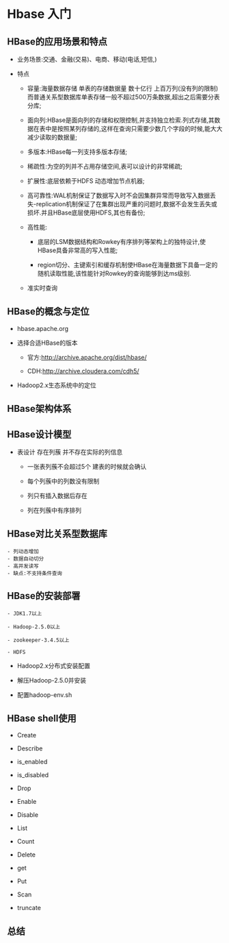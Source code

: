 Hbase 入门
=========================

## HBase的应用场景和特点

* 业务场景:交通、金融(交易)、电商、移动(电话,短信,)

* 特点

    - 容量:海量数据存储    单表的存储数据量   数十亿行    上百万列(没有列的限制)   而普通关系型数据库单表存储一般不超过500万条数据,超出之后需要分表分库;

    - 面向列:HBase是面向列的存储和权限控制,并支持独立检索.列式存储,其数据在表中是按照某列存储的,这样在查询只需要少数几个字段的时候,能大大减少读取的数据量;

    - 多版本:HBase每一列支持多版本存储;

    - 稀疏性:为空的列并不占用存储空间,表可以设计的非常稀疏;

    - 扩展性:底层依赖于HDFS    动态增加节点机器;

    - 高可靠性:WAL机制保证了数据写入时不会因集群异常而导致写入数据丢失-replication机制保证了在集群出现严重的问题时,数据不会发生丢失或损坏.并且HBase底层使用HDFS,其也有备份;

    - 高性能:

        - 底层的LSM数据结构和Rowkey有序排列等架构上的独特设计,使HBase具备非常高的写入性能;

        - region切分、主键索引和缓存机制使HBase在海量数据下具备一定的随机读取性能,该性能针对Rowkey的查询能够到达ms级别.    

    - 准实时查询



## HBase的概念与定位

* hbase.apache.org

* 选择合适HBase的版本

    - 官方:http://archive.apache.org/dist/hbase/

    - CDH:http://archive.cloudera.com/cdh5/

* Hadoop2.x生态系统中的定位



## HBase架构体系

 


## HBase设计模型

 * 表设计  存在列蔟   并不存在实际的列信息    

    - 一张表列蔟不会超过5个   建表的时候就会确认   

    - 每个列蔟中的列数没有限制

    - 列只有插入数据后存在

    - 列在列蔟中有序排列



## HBase对比关系型数据库
    - 列动态增加
    - 数据自动切分
    - 高并发读写
    - 缺点:不支持条件查询
## HBase的安装部署

    - JDK1.7以上

    - Hadoop-2.5.0以上

    - zookeeper-3.4.5以上

    - HDFS

* Hadoop2.x分布式安装配置

- 解压Hadoop-2.5.0并安装

- 配置hadoop-env.sh


## HBase shell使用

- Create

- Describe

- is_enabled

- is_disabled

- Drop

- Enable

- Disable

- List

- Count

- Delete

- get

- Put

- Scan

- truncate

## 总结

```



```

